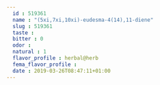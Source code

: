 ```yaml
---
  id : 519361
  name : "(5xi,7xi,10xi)-eudesma-4(14),11-diene"
  slug : 519361
  taste : 
  bitter : 0
  odor : 
  natural : 1
  flavor_profile : herbal@herb
  fema_flavor_profile : 
  date : 2019-03-26T08:47:11+01:00
---
```



